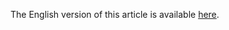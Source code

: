 The English version of this article is available [here](https://hackernoon.com/meet-spoofy-how-a-single-entity-dominates-the-price-of-bitcoin-39c711d28eb4]).
